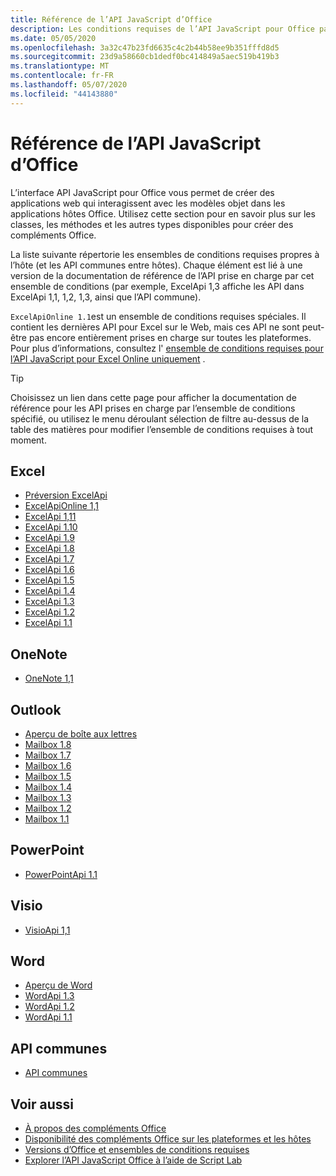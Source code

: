 ```yaml
---
title: Référence de l’API JavaScript d’Office
description: Les conditions requises de l’API JavaScript pour Office par hôte.
ms.date: 05/05/2020
ms.openlocfilehash: 3a32c47b23fd6635c4c2b44b58ee9b351fffd8d5
ms.sourcegitcommit: 23d9a58660cb1dedf0bc414849a5aec519b419b3
ms.translationtype: MT
ms.contentlocale: fr-FR
ms.lasthandoff: 05/07/2020
ms.locfileid: "44143880"
---
```

# <a name="office-javascript-api-reference"></a>Référence de l’API JavaScript d’Office

L’interface API JavaScript pour Office vous permet de créer des applications web qui interagissent avec les modèles objet dans les applications hôtes Office. Utilisez cette section pour en savoir plus sur les classes, les méthodes et les autres types disponibles pour créer des compléments Office.

La liste suivante répertorie les ensembles de conditions requises propres à l’hôte (et les API communes entre hôtes). Chaque élément est lié à une version de la documentation de référence de l’API prise en charge par cet ensemble de conditions (par exemple, ExcelApi 1,3 affiche les API dans ExcelApi 1,1, 1,2, 1,3, ainsi que l’API commune).

`ExcelApiOnline 1.1`est un ensemble de conditions requises spéciales. Il contient les dernières API pour Excel sur le Web, mais ces API ne sont peut-être pas encore entièrement prises en charge sur toutes les plateformes. Pour plus d’informations, consultez l' [ensemble de conditions requises pour l’API JavaScript pour Excel Online uniquement](/office/dev/add-ins/reference/requirement-sets/excel-api-online-requirement-set) .

> [!TIP]
> Choisissez un lien dans cette page pour afficher la documentation de référence pour les API prises en charge par l’ensemble de conditions spécifié, ou utilisez le menu déroulant sélection de filtre au-dessus de la table des matières pour modifier l’ensemble de conditions requises à tout moment.

## <a name="excel"></a>Excel

- [Préversion ExcelApi](/javascript/api/excel?view=excel-js-preview)
- [ExcelApiOnline 1,1](/javascript/api/excel?view=excel-js-online)
- [ExcelApi 1,11](/javascript/api/excel?view=excel-js-1.11)
- [ExcelApi 1.10](/javascript/api/excel?view=excel-js-1.10)
- [ExcelApi 1.9](/javascript/api/excel?view=excel-js-1.9)
- [ExcelApi 1.8](/javascript/api/excel?view=excel-js-1.8)
- [ExcelApi 1.7](/javascript/api/excel?view=excel-js-1.7)
- [ExcelApi 1.6](/javascript/api/excel?view=excel-js-1.6)
- [ExcelApi 1.5](/javascript/api/excel?view=excel-js-1.5)
- [ExcelApi 1.4](/javascript/api/excel?view=excel-js-1.4)
- [ExcelApi 1.3](/javascript/api/excel?view=excel-js-1.3)
- [ExcelApi 1.2](/javascript/api/excel?view=excel-js-1.2)
- [ExcelApi 1.1](/javascript/api/excel?view=excel-js-1.1)

## <a name="onenote"></a>OneNote

- [OneNote 1,1](/javascript/api/onenote?view=onenote-js-1.1)

## <a name="outlook"></a>Outlook

- [Aperçu de boîte aux lettres](/javascript/api/outlook?view=outlook-js-preview)
- [Mailbox 1.8](/javascript/api/outlook?view=outlook-js-1.8)
- [Mailbox 1.7](/javascript/api/outlook?view=outlook-js-1.7)
- [Mailbox 1.6](/javascript/api/outlook?view=outlook-js-1.6)
- [Mailbox 1.5](/javascript/api/outlook?view=outlook-js-1.5)
- [Mailbox 1.4](/javascript/api/outlook?view=outlook-js-1.4)
- [Mailbox 1.3](/javascript/api/outlook?view=outlook-js-1.3)
- [Mailbox 1.2](/javascript/api/outlook?view=outlook-js-1.2)
- [Mailbox 1.1](/javascript/api/outlook?view=outlook-js-1.1)

## <a name="powerpoint"></a>PowerPoint

- [PowerPointApi 1.1](/javascript/api/powerpoint?view=powerpoint-js-1.1)

## <a name="visio"></a>Visio

- [VisioApi 1,1](/javascript/api/visio?view=visio-js-1.1)

## <a name="word"></a>Word

- [Aperçu de Word](/javascript/api/word?view=word-js-preview)
- [WordApi 1.3](/javascript/api/word?view=word-js-1.3)
- [WordApi 1.2](/javascript/api/word?view=word-js-1.2)
- [WordApi 1.1](/javascript/api/word?view=word-js-1.1)

## <a name="common-api"></a>API communes

- [API communes](/javascript/api/office?view=common-js)

## <a name="see-also"></a>Voir aussi

- [À propos des compléments Office](/office/dev/add-ins/overview)
- [Disponibilité des compléments Office sur les plateformes et les hôtes](/office/dev/add-ins/overview/office-add-in-availability)
- [Versions d’Office et ensembles de conditions requises](/office/dev/add-ins/develop/office-versions-and-requirement-sets)
- [Explorer l’API JavaScript Office à l’aide de Script Lab](/office/dev/add-ins/overview/explore-with-script-lab)
